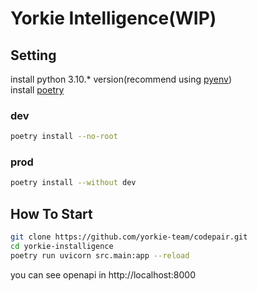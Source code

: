 # Yorkie Intelligence(WIP)

## Setting
install python 3.10.* version(recommend using [pyenv](https://github.com/pyenv/pyenv))<br/>
install [poetry](https://python-poetry.org/docs/#installing-with-the-official-installer)<br/>

### dev

```sh
poetry install --no-root 
```

### prod

```sh
poetry install --without dev
```

## How To Start

```sh
git clone https://github.com/yorkie-team/codepair.git
cd yorkie-installigence
poetry run uvicorn src.main:app --reload
```
you can see openapi in http://localhost:8000

